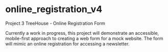 # online_registration_v4
 Project 3 TreeHouse - Online Registration Form

 Currently a work in progress, this project will demonstrate an accessible, 
 mobile-first approach to creating a web form for a mock website. 
 The form will mimic an online registration for accessing a newsletter.

 
